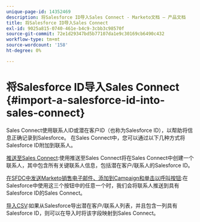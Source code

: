 ```yaml
---
unique-page-id: 14352469
description: 将Salesforce ID导入Sales Connect - Marketo文档 — 产品文档
title: 将Salesforce ID导入Sales Connect
exl-id: 9025a815-0740-461e-b4c9-3cbb3c98570f
source-git-commit: 72e1d29347bd5b77107da1e9c30169cb6490c432
workflow-type: tm+mt
source-wordcount: '158'
ht-degree: 0%

---
```


# 将Salesforce ID导入Sales Connect {#import-a-salesforce-id-into-sales-connect}

Sales Connect使用联系人ID或潜在客户ID（也称为Salesforce ID），以帮助将信息正确记录到Salesforce。 在Sales Connect中，您可以通过以下几种方式将Salesforce ID附加到联系人。

[推送至Sales Connect](/help/marketo/product-docs/marketo-sales-connect/crm/salesforce-customization/push-to-sales-connect.md):使用推送至Sales Connect将在Sales Connect中创建一个联系人，其中包含所有关键联系人信息，包括潜在客户/联系人的Salesforce ID。

[在SFDC中发送Marketo销售电子邮件、添加到Campaign和单击以呼叫按钮](/help/marketo/product-docs/marketo-sales-connect/crm/salesforce-customization/how-to-install-sales-connect-buttons-in-salesforce.md):在Salesforce中使用这三个按钮中的任意一个时，我们会将联系人推送到具有Salesforce ID的Sales Connect。

[导入CSV](/help/marketo/product-docs/marketo-sales-connect/people/managing-contacts/import-contacts-via-csv.md):如果从Salesforce导出潜在客户/联系人列表，并且包含一列具有Salesforce ID，则可以在导入时将该字段映射到Sales Connect。
